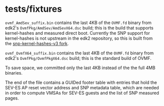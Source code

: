 # tests/fixtures

`ovmf_AmdSev_suffix.bin` contains the last 4KB of the `OVMF.fd` binary from
edk2's `OvmfPkg/AmdSev/AmdSevX64.dsc` build; this is the build that supports
kernel-hashes and measured direct boot.  Currently the SNP support for
kernel-hashes is not upstream in the edk2 repository, so this is built from the
[snp-kernel-hashes-v3 fork](https://github.com/confidential-containers-demo/edk2/tree/snp-kernel-hashes-v3).

`ovmf_OvmfX64_suffix.bin` contains the last 4KB of the `OVMF.fd` binary from
edk2's `OvmfPkg/OvmfPkgX64.dsc` build; this is the standard build of OVMF.

To save space, we committed only the last 4KB instead of the the full 4MB
binaries.

The end of the file contains a GUIDed footer table with entries that hold the
SEV-ES AP reset vector address and SNP metadata table, which are needed in
order to compute VMSAs for SEV-ES guests and the list of SNP measured pages.
